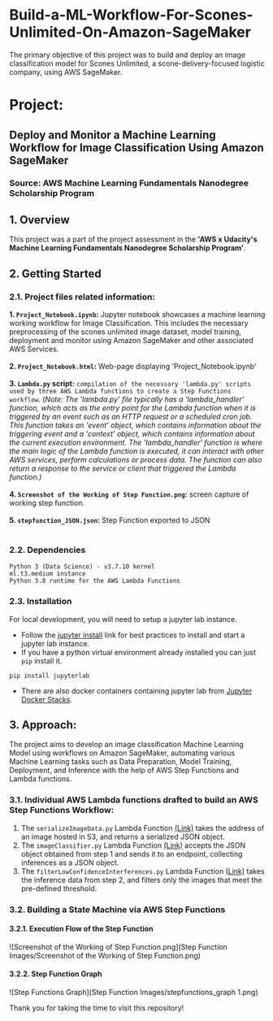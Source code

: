 # Build-a-ML-Workflow-For-Scones-Unlimited-On-Amazon-SageMaker

The primary objective of this project was to build and deploy an image classification model for Scones Unlimited, a scone-delivery-focused logistic company, using AWS SageMaker.

# Project: 
## Deploy and Monitor a Machine Learning Workflow for Image Classification Using Amazon SageMaker
### Source: AWS Machine Learning Fundamentals Nanodegree Scholarship Program

## 1. Overview

This project was a part of the project assessment in the **'AWS x Udacity's Machine Learning Fundamentals Nanodegree Scholarship Program'**.

## 2. Getting Started

### 2.1. Project files related information:

**1. `Project_Notebook.ipynb`:** Jupyter notebook showcases a machine learning working workflow for Image Classification. This includes the necessary preprocessing of the scones unlimited image dataset, model training, deployment and monitor using Amazon SageMaker and other associated AWS Services.<br><br>
**2. `Project_Notebook.html`:** Web-page displaying 'Project_Notebook.ipynb'<br><br>
**3. `Lambda.py` script:** `compilation of the necessary 'lambda.py' scripts used by three AWS Lambda functions to create a Step Functions workflow`. (*Note: The 'lambda.py' file typically has a 'lambda_handler' function, which acts as the entry point for the Lambda function when it is triggered by an event such as an HTTP request or a scheduled cron job. This function takes an 'event' object, which contains information about the triggering event and a 'context' object, which contains information about the current execution environment. The 'lambda_handler' function is where the main logic of the Lambda function is executed, it can interact with other AWS services, perform calculations or process data. The function can also return a response to the service or client that triggered the Lambda function.)*<br><br>
**4. `Screenshot of the Working of Step Function.png`:** screen capture of working step function. <br><br>
**5. `stepfunction_JSON.json`:** Step Function exported to JSON<br><br>

### 2.2. Dependencies
```
Python 3 (Data Science) - v3.7.10 kernel
ml.t3.medium instance
Python 3.8 runtime for the AWS Lambda Functions
```

### 2.3. Installation

For local development, you will need to setup a jupyter lab instance.
* Follow the [jupyter install](https://jupyter.org/install.html) link for best practices to install and start a jupyter lab instance.
* If you have a python virtual environment already installed you can just `pip` install it.
```
pip install jupyterlab
```
* There are also docker containers containing jupyter lab from [Jupyter Docker Stacks](https://jupyter-docker-stacks.readthedocs.io/en/latest/index.html).

## 3. Approach:

The project aims to develop an image classification Machine Learning Model using workflows on Amazon SageMaker, automating various Machine Learning tasks such as Data Preparation, Model Training, Deployment, and Inference with the help of AWS Step Functions and Lambda functions.

### 3.1. Individual AWS Lambda functions drafted to build an AWS Step Functions Workflow:<br>

1. The `serializeImageData.py` Lambda Function [(Link)](https://github.com/priyam-saha-17/Build-a-ML-Workflow-For-Scones-Unlimited-On-Amazon-SageMaker/blob/376b09800f2f600748eb3505d73b5cee8e8b9bc9/Lambda%20Functions/serializeImageData.py) takes the address of an image hosted in S3, and returns a serialized JSON object.<br>
2. The `imageClassifier.py` Lambda Function [(Link)](https://github.com/priyam-saha-17/Build-a-ML-Workflow-For-Scones-Unlimited-On-Amazon-SageMaker/blob/376b09800f2f600748eb3505d73b5cee8e8b9bc9/Lambda%20Functions/imageClassifier.py) accepts the JSON object obtained from step 1 and sends it to an endpoint, collecting inferences as a JSON object.<br>
3. The `filterLowConfidenceInterferences.py` Lambda Function [(Link)](https://github.com/priyam-saha-17/Build-a-ML-Workflow-For-Scones-Unlimited-On-Amazon-SageMaker/blob/376b09800f2f600748eb3505d73b5cee8e8b9bc9/Lambda%20Functions/filterLowConfidenceInterferences.py) takes the inference data from step 2, and filters only the images that meet the pre-defined threshold.<br>

### 3.2. Building a State Machine via AWS Step Functions

#### 3.2.1. Execution Flow of the Step Function 

![Screenshot of the Working of Step Function.png](Step Function Images/Screenshot of the Working of Step Function.png)

#### 3.2.2. Step Function Graph

![Step Functions Graph](Step Function Images/stepfunctions_graph 1.png)

Thank you for taking the time to visit this repository!
